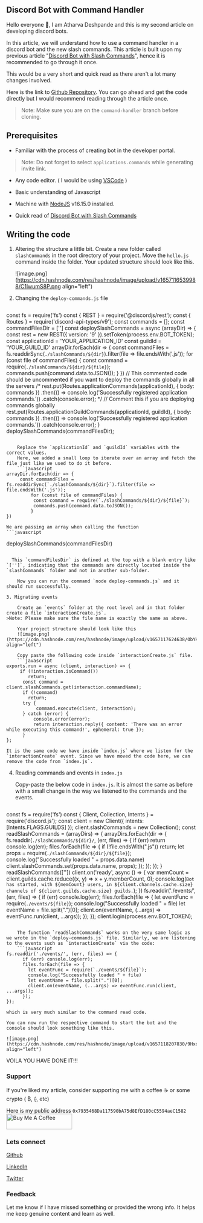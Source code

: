 ## Discord Bot with Command Handler

Hello everyone 👋, I am Atharva Deshpande and this is my second article on developing discord bots.

In this article, we will understand how to use a command handler in a discord bot and the new slash commands. This article is built upon my previous article "[Discord Bot with Slash Commands](https://atoo.hashnode.dev/discord-bot-with-slash-commands)", hence it is recommended to go through it once.

This would be a very short and quick read as there aren't a lot many changes involved.

Here is the link to [Github Repository](https://github.com/Atoo35/slashcommand-discord-bot-tutorial-hashnode/tree/command-handler). You can go ahead and get the code directly but I would recommend reading through the article once.
> Note: Make sure you are on the `command-handler` branch before cloning.


## **Prerequisites**

- Familiar with the process of creating bot in the developer portal.
> Note: Do not forget to select `applications.commands` while generating invite link.

- Any code editor. ( I would be using [VSCode](https://code.visualstudio.com/download) )

- Basic understanding of Javascript

- Machine with [NodeJS](https://nodejs.org/en/) v16.15.0 installed.

- Quick read of [Discord Bot with Slash Commands](https://atoo.hashnode.dev/discord-bot-with-slash-commands)


## **Writing the code**

1. Altering the structure a little bit.
    Create a new folder called `slashCommands` in the root directory of your project. Move the `hello.js` command inside the folder. Your updated structure should look like this.
    
    ![image.png](https://cdn.hashnode.com/res/hashnode/image/upload/v1657116539988/C1lwumS8P.png align="left")

2. Changing the `deploy-commands.js` file
    ```javascript
const fs = require('fs')
const { REST } = require('@discordjs/rest');
const { Routes } = require('discord-api-types/v9');
const commands = [];
const commandFilesDir = ['']
const deploySlashCommands = async (arrayDir) => {
  const rest = new REST({ version: '9' }).setToken(process.env.BOT_TOKEN);
  const applicationId = 'YOUR_APPLICATION_ID'
  const guildId = 'YOUR_GUILD_ID'
  arrayDir.forEach(dir => {
    const commandFiles = fs.readdirSync(`./slashCommands/${dir}`).filter(file => file.endsWith('.js'));
    for (const file of commandFiles) {
      const command = require(`./slashCommands/${dir}/${file}`);
      commands.push(command.data.toJSON());
    }
  })
  // This commented code should be uncommented if you want to deploy the commands globally in all the servers
  /* rest.put(Routes.applicationCommands(applicationId), { body: commands })
  .then(() => console.log('Successfully registered application commands.'))
  .catch(console.error);
  */
  // Comment this if you are deploying commands globally
  rest.put(Routes.applicationGuildCommands(applicationId, guildId), { body: commands })
    .then(() => console.log('Successfully registered application commands.'))
    .catch(console.error);
}
deploySlashCommands(commandFilesDir);
```

    Replace the `applicationId` and `guildId` variables with the correct values.
    Here, we added a small loop to iterate over an array and fetch the file just like we used to do it before.
    ```javascript
arrayDir.forEach(dir => {
     const commandFiles = fs.readdirSync(`./slashCommands/${dir}`).filter(file => file.endsWith('.js'));
         for (const file of commandFiles) {
          const command = require(`./slashCommands/${dir}/${file}`);
          commands.push(command.data.toJSON());
         }
})
```

    We are passing an array when calling the function 
    ```javascript
deploySlashCommands(commandFilesDir)
```

  This `commandFilesDir` is defined at the top with a blank entry like `['']`, indicating that the commands are directly located inside the `slashCommands` folder and not in another sub-folder.

    Now you can run the command `node deploy-commands.js` and it should run successfully.

3. Migrating events
    
    Create an `events` folder at the root level and in that folder create a file `interactionCreate.js`.
>Note: Please make sure the file name is exactly the same as above.

    Your project structure should look like this
    ![image.png](https://cdn.hashnode.com/res/hashnode/image/upload/v1657117624638/ObYHBLnvN.png align="left")

    Copy paste the following code inside `interactionCreate.js` file.
    ```javascript
exports.run = async (client, interaction) => {
     if (!interaction.isCommand())
        return;
      const command = client.slashCommands.get(interaction.commandName);
      if (!command)
        return;
      try {
           command.execute(client, interaction);
      } catch (error) {
          console.error(error);
          return interaction.reply({ content: 'There was an error while executing this command!', ephemeral: true });
      }
};
```

    It is the same code we have inside `index.js` where we listen for the `interactionCreate` event. Since we have moved the code here, we can remove the code from `index.js`.

4. Reading commands and events in `index.js`

    Copy-paste the below code in `index.js`. It is almost the same as before with a small change in the way we listened to the commands and the events.
    ```javascript
const fs = require('fs')
const { Client, Collection, Intents } = require('discord.js');
const client = new Client({ intents: [Intents.FLAGS.GUILDS] });
client.slashCommands = new Collection();
const readSlashCommands = (arrayDirs) => {
      arrayDirs.forEach(dir => {
        fs.readdir(`./slashCommands/${dir}/`, (err, files) => {
          if (err) return console.log(err);
          files.forEach(file => {
            if (!file.endsWith(".js")) return;
            let props = require(`./slashCommands/${dir}/${file}`);
            console.log("Successfully loaded " + props.data.name)
            client.slashCommands.set(props.data.name, props);
          });
        });
      });
}
readSlashCommands([''])
client.on('ready', async () => {
      var memCount = client.guilds.cache.reduce((x, y) => x + y.memberCount, 0);
      console.log(`Bot has started, with ${memCount} users, in ${client.channels.cache.size} channels of ${client.guilds.cache.size} guilds.`);
})
fs.readdir('./events/', (err, files) => {
      if (err) console.log(err);
      files.forEach(file => {
        let eventFunc = require(`./events/${file}`);
        console.log("Successfully loaded " + file)
        let eventName = file.split(".")[0];
        client.on(eventName, (...args) => eventFunc.run(client, ...args));
      });
});
client.login(process.env.BOT_TOKEN);
```

    The function `readSlashCommands` works on the very same logic as we wrote in the `deploy-commands.js` file. Similarly, we are listening to the events such as `interactionCreate` via the code: 
    ```javascript
fs.readdir('./events/', (err, files) => {
      if (err) console.log(err);
      files.forEach(file => {
        let eventFunc = require(`./events/${file}`);
        console.log("Successfully loaded " + file)
        let eventName = file.split(".")[0];
        client.on(eventName, (...args) => eventFunc.run(client, ...args));
      });
});
```

    which is very much similar to the command read code.

    You can now run the respective command to start the bot and the console should look something like this.

    ![image.png](https://cdn.hashnode.com/res/hashnode/image/upload/v1657118207830/9Hxqgqzj-.png align="left")


VOILA YOU HAVE DONE IT!!!


### Support
If you're liked my article, consider supporting me with a coffee ☕️ or some crypto ( ₿, ⟠, etc) 

Here is my public address `0x7935468Da117590bA75d8EfD180cC5594aeC1582`
<a href="https://www.buymeacoffee.com/atoo" target="_blank"><img src="https://cdn.buymeacoffee.com/buttons/default-yellow.png" alt="Buy Me A Coffee" height="41" width="174"></a>

### Lets connect
[Github](https://github.com/Atoo35)

[LinkedIn](https://www.linkedin.com/in/atharva-deshpande-187969140/)

[Twitter](https://twitter.com/atharva_35)

### Feedback
Let me know if I have missed something or provided the wrong info. It helps me keep genuine content and learn as well.

